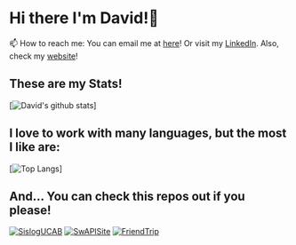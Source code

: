 # Hi there I'm David!👋

📫 How to reach me: 
      You can email me at [here](mailto:davidasb.developer@gmail.com)! Or visit my [LinkedIn](https://www.linkedin.com/in/david-serrada-dev/).
      Also, check my [website](https://davidserrada.netlify.app)!

## These are my Stats! 

[![David's github stats](https://github-readme-stats.vercel.app/api?username=D4veCode&count_private=true&show_icons=true&theme=prussian&hide=prs,issues,contribs)]
## I love to work with many languages, but the most I like are: 

[![Top Langs](https://github-readme-stats.vercel.app/api/top-langs/?username=D4veCode&hide=CSS&&layout=compact&theme=prussian)]

## And... You can check this repos out if you please! 

[![SislogUCAB](https://github-readme-stats.vercel.app/api/pin/?username=D4veCode&repo=SislogUCAB&show_owner=true)](https://github.com/D4veCode/SislogUCAB)
[![SwAPISite](https://github-readme-stats.vercel.app/api/pin/?username=D4veCode&repo=SislogUCAB&show_owner=true)](https://github.com/D4veCode/SwAPISite)
[![FriendTrip](https://github-readme-stats.vercel.app/api/pin/?username=D4veCode&repo=SislogUCAB&show_owner=true)](https://github.com/D4veCode/FriendTrip)




<!--
**D4veCode/D4veCode** is a ✨ _special_ ✨ repository because its `README.md` (this file) appears on your GitHub profile.

Here are some ideas to get you started:

- 🔭 I’m currently working on ...
- 🌱 I’m currently learning ...
- 👯 I’m looking to collaborate on ...
- 🤔 I’m looking for help with ...
- 💬 Ask me about ...
- 📫 How to reach me: ...
- 😄 Pronouns: ...
- ⚡ Fun fact: ...
-->
